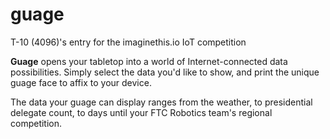 # guage
T-10 (4096)'s entry for the imaginethis.io IoT competition

**Guage** opens your tabletop into a world of Internet-connected data possibilities. Simply select the data you'd like to show, and print the unique guage face to affix to your device.

The data your guage can display ranges from the weather, to presidential delegate count, to days until your FTC Robotics team's regional competition.
